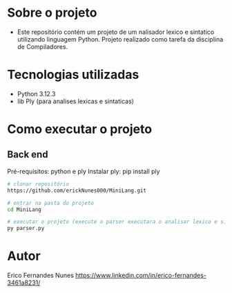 
# Sobre o projeto
- Este repositório contém um projeto de um nalisador lexico e sintatico utilizando linguagem Python. Projeto realizado como tarefa da disciplina de Compiladores.

# Tecnologias utilizadas
- Python 3.12.3
- lib Ply (para analises lexicas e sintaticas) 


# Como executar o projeto

## Back end
Pré-requisitos: python e ply
Instalar ply: pip install ply

```bash
# clonar repositório
https://github.com/erickNunes000/MiniLang.git

# entrar na pasta do projeto 
cd MiniLang

# executar o projeto (execute o parser executara o analisar lexico e sintatico)
py parser.py
```

# Autor

Erico Fernandes Nunes
https://www.linkedin.com/in/erico-fernandes-3461a8231/

